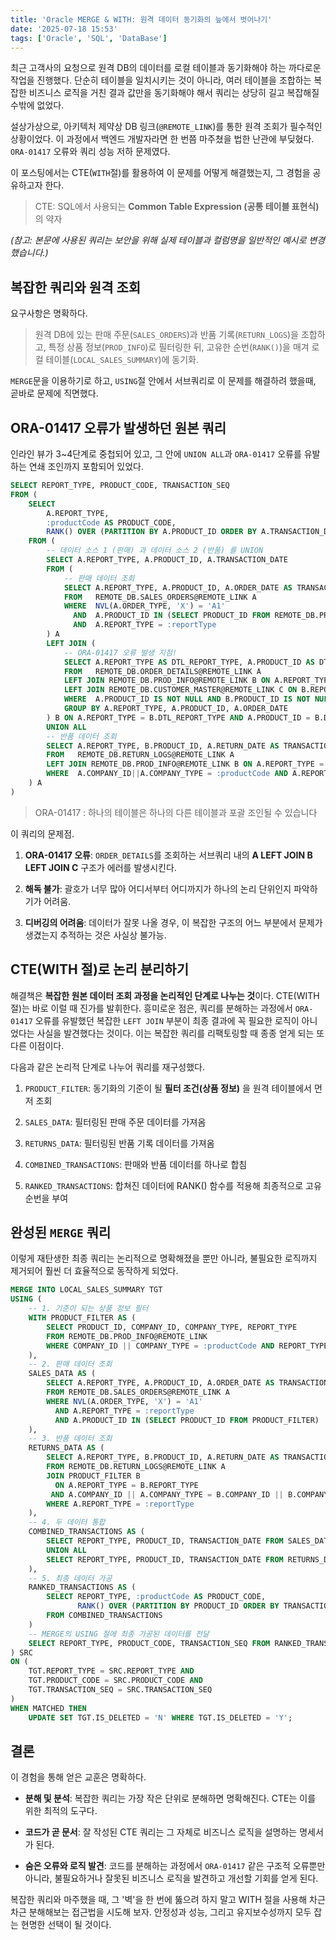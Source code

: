 ```yaml
---
title: 'Oracle MERGE & WITH: 원격 데이터 동기화의 늪에서 벗어나기'
date: '2025-07-18 15:53'
tags: ['Oracle', 'SQL', 'DataBase']
---
```


최근 고객사의 요청으로 원격 DB의 데이터를 로컬 테이블과 동기화해야 하는 까다로운 작업을 진행했다. 단순히 테이블을 일치시키는 것이 아니라, 여러 테이블을 조합하는 복잡한 비즈니스 로직을 거친 결과 값만을 동기화해야 해서 쿼리는 상당히 길고 복잡해질 수밖에 없었다.

설상가상으로, 아키텍처 제약상 DB 링크(`@REMOTE_LINK`)를 통한 원격 조회가 필수적인 상황이었다. 이 과정에서 백엔드 개발자라면 한 번쯤 마주쳤을 법한 난관에 부딪혔다. `ORA-01417` 오류와 쿼리 성능 저하 문제였다.

이 포스팅에서는 CTE(`WITH`절)를 활용하여 이 문제를 어떻게 해결했는지, 그 경험을 공유하고자 한다.

> CTE: SQL에서 사용되는 **Common Table Expression (공통 테이블 표현식)** 의 약자

_(참고: 본문에 사용된 쿼리는 보안을 위해 실제 테이블과 컬럼명을 일반적인 예시로 변경했습니다.)_

## 복잡한 쿼리와 원격 조회

요구사항은 명확하다.

> 원격 DB에 있는 판매 주문(`SALES_ORDERS`)과 반품 기록(`RETURN_LOGS`)을 조합하고, 특정 상품 정보(`PROD_INFO`)로 필터링한 뒤, 고유한 순번(`RANK()`)을 매겨 로컬 테이블(`LOCAL_SALES_SUMMARY`)에 동기화.

`MERGE`문을 이용하기로 하고, `USING`절 안에서 서브쿼리로 이 문제를 해결하려 했을때, 곧바로 문제에 직면했다.

## ORA-01417 오류가 발생하던 원본 쿼리

인라인 뷰가 3~4단계로 중첩되어 있고, 그 안에 `UNION ALL`과 `ORA-01417` 오류를 유발하는 연쇄 조인까지 포함되어 있었다.

```sql
SELECT REPORT_TYPE, PRODUCT_CODE, TRANSACTION_SEQ
FROM (
    SELECT
        A.REPORT_TYPE,
        :productCode AS PRODUCT_CODE,
        RANK() OVER (PARTITION BY A.PRODUCT_ID ORDER BY A.TRANSACTION_DATE, ROWNUM) AS TRANSACTION_SEQ
    FROM (
        -- 데이터 소스 1 (판매) 과 데이터 소스 2 (반품) 를 UNION
        SELECT A.REPORT_TYPE, A.PRODUCT_ID, A.TRANSACTION_DATE
        FROM (
            -- 판매 데이터 조회
            SELECT A.REPORT_TYPE, A.PRODUCT_ID, A.ORDER_DATE AS TRANSACTION_DATE
            FROM   REMOTE_DB.SALES_ORDERS@REMOTE_LINK A
            WHERE  NVL(A.ORDER_TYPE, 'X') = 'A1'
              AND  A.PRODUCT_ID IN (SELECT PRODUCT_ID FROM REMOTE_DB.PROD_INFO@REMOTE_LINK WHERE COMPANY_ID||COMPANY_TYPE = :productCode AND REPORT_TYPE = :reportType)
              AND  A.REPORT_TYPE = :reportType
        ) A
        LEFT JOIN (
            -- ORA-01417 오류 발생 지점!
            SELECT A.REPORT_TYPE AS DTL_REPORT_TYPE, A.PRODUCT_ID AS DTL_PRODUCT_ID, A.ORDER_DATE AS DTL_ORDER_DATE
            FROM   REMOTE_DB.ORDER_DETAILS@REMOTE_LINK A
            LEFT JOIN REMOTE_DB.PROD_INFO@REMOTE_LINK B ON A.REPORT_TYPE = B.REPORT_TYPE AND A.PRODUCT_ID = B.PRODUCT_ID
            LEFT JOIN REMOTE_DB.CUSTOMER_MASTER@REMOTE_LINK C ON B.REPORT_TYPE=C.REPORT_TYPE AND B.COMPANY_ID||B.COMPANY_TYPE=C.COMPANY_ID||C.COMPANY_TYPE AND A.CUSTOMER_ID=C.CUSTOMER_ID
            WHERE  A.PRODUCT_ID IS NOT NULL AND B.PRODUCT_ID IS NOT NULL AND B.COMPANY_ID||B.COMPANY_TYPE = :productCode AND A.REPORT_TYPE = :reportType
            GROUP BY A.REPORT_TYPE, A.PRODUCT_ID, A.ORDER_DATE
        ) B ON A.REPORT_TYPE = B.DTL_REPORT_TYPE AND A.PRODUCT_ID = B.DTL_PRODUCT_ID AND A.TRANSACTION_DATE = B.DTL_ORDER_DATE
        UNION ALL
        -- 반품 데이터 조회
        SELECT A.REPORT_TYPE, B.PRODUCT_ID, A.RETURN_DATE AS TRANSACTION_DATE
        FROM   REMOTE_DB.RETURN_LOGS@REMOTE_LINK A
        LEFT JOIN REMOTE_DB.PROD_INFO@REMOTE_LINK B ON A.REPORT_TYPE = B.REPORT_TYPE AND A.COMPANY_ID||A.COMPANY_TYPE = B.COMPANY_ID||B.COMPANY_TYPE
        WHERE  A.COMPANY_ID||A.COMPANY_TYPE = :productCode AND A.REPORT_TYPE = :reportType
    ) A
)
```

> ORA-01417 : 하나의 테이블은 하나의 다른 테이블과 포괄 조인될 수 있습니다

이 쿼리의 문제점.

1. **ORA-01417 오류**: `ORDER_DETAILS`를 조회하는 서브쿼리 내의 **A LEFT JOIN B LEFT JOIN C** 구조가 에러를 발생시킨다.

2. **해독 불가**: 괄호가 너무 많아 어디서부터 어디까지가 하나의 논리 단위인지 파악하기가 어려움.

3. **디버깅의 어려움**: 데이터가 잘못 나올 경우, 이 복잡한 구조의 어느 부분에서 문제가 생겼는지 추적하는 것은 사실상 불가능.

## CTE(WITH 절)로 논리 분리하기

해결책은 **복잡한 원본 데이터 조회 과정을 논리적인 단계로 나누는 것**이다. CTE(WITH 절)는 바로 이럴 때 진가를 발휘한다. 흥미로운 점은, 쿼리를 분해하는 과정에서 `ORA-01417` 오류를 유발했던 복잡한 `LEFT JOIN` 부분이 최종 결과에 꼭 필요한 로직이 아니었다는 사실을 발견했다는 것이다. 이는 복잡한 쿼리를 리팩토링할 때 종종 얻게 되는 또 다른 이점이다.

다음과 같은 논리적 단계로 나누어 쿼리를 재구성했다.

1. `PRODUCT_FILTER`: 동기화의 기준이 될 **필터 조건(상품 정보)** 을 원격 테이블에서 먼저 조회

2. `SALES_DATA`: 필터링된 판매 주문 데이터를 가져옴

3. `RETURNS_DATA`: 필터링된 반품 기록 데이터를 가져옴

4. `COMBINED_TRANSACTIONS`: 판매와 반품 데이터를 하나로 합침

5. `RANKED_TRANSACTIONS`: 합쳐진 데이터에 RANK() 함수를 적용해 최종적으로 고유 순번을 부여

## 완성된 `MERGE` 쿼리

이렇게 재탄생한 최종 쿼리는 논리적으로 명확해졌을 뿐만 아니라, 불필요한 로직까지 제거되어 훨씬 더 효율적으로 동작하게 되었다.

```sql
MERGE INTO LOCAL_SALES_SUMMARY TGT
USING (
    -- 1. 기준이 되는 상품 정보 필터
    WITH PRODUCT_FILTER AS (
        SELECT PRODUCT_ID, COMPANY_ID, COMPANY_TYPE, REPORT_TYPE
        FROM REMOTE_DB.PROD_INFO@REMOTE_LINK
        WHERE COMPANY_ID || COMPANY_TYPE = :productCode AND REPORT_TYPE = :reportType
    ),
    -- 2. 판매 데이터 조회
    SALES_DATA AS (
        SELECT A.REPORT_TYPE, A.PRODUCT_ID, A.ORDER_DATE AS TRANSACTION_DATE
        FROM REMOTE_DB.SALES_ORDERS@REMOTE_LINK A
        WHERE NVL(A.ORDER_TYPE, 'X') = 'A1'
          AND A.REPORT_TYPE = :reportType
          AND A.PRODUCT_ID IN (SELECT PRODUCT_ID FROM PRODUCT_FILTER)
    ),
    -- 3. 반품 데이터 조회
    RETURNS_DATA AS (
        SELECT A.REPORT_TYPE, B.PRODUCT_ID, A.RETURN_DATE AS TRANSACTION_DATE
        FROM REMOTE_DB.RETURN_LOGS@REMOTE_LINK A
        JOIN PRODUCT_FILTER B
          ON A.REPORT_TYPE = B.REPORT_TYPE
         AND A.COMPANY_ID || A.COMPANY_TYPE = B.COMPANY_ID || B.COMPANY_TYPE
        WHERE A.REPORT_TYPE = :reportType
    ),
    -- 4. 두 데이터 통합
    COMBINED_TRANSACTIONS AS (
        SELECT REPORT_TYPE, PRODUCT_ID, TRANSACTION_DATE FROM SALES_DATA
        UNION ALL
        SELECT REPORT_TYPE, PRODUCT_ID, TRANSACTION_DATE FROM RETURNS_DATA
    ),
    -- 5. 최종 데이터 가공
    RANKED_TRANSACTIONS AS (
        SELECT REPORT_TYPE, :productCode AS PRODUCT_CODE,
               RANK() OVER (PARTITION BY PRODUCT_ID ORDER BY TRANSACTION_DATE, ROWNUM) AS TRANSACTION_SEQ
        FROM COMBINED_TRANSACTIONS
    )
    -- MERGE의 USING 절에 최종 가공된 데이터를 전달
    SELECT REPORT_TYPE, PRODUCT_CODE, TRANSACTION_SEQ FROM RANKED_TRANSACTIONS
) SRC
ON (
    TGT.REPORT_TYPE = SRC.REPORT_TYPE AND
    TGT.PRODUCT_CODE = SRC.PRODUCT_CODE AND
    TGT.TRANSACTION_SEQ = SRC.TRANSACTION_SEQ
)
WHEN MATCHED THEN
    UPDATE SET TGT.IS_DELETED = 'N' WHERE TGT.IS_DELETED = 'Y';
```

## 결론

이 경험을 통해 얻은 교훈은 명확하다.

* **분해 및 분석**: 복잡한 쿼리는 가장 작은 단위로 분해하면 명확해진다. CTE는 이를 위한 최적의 도구다.

* **코드가 곧 문서**: 잘 작성된 CTE 쿼리는 그 자체로 비즈니스 로직을 설명하는 명세서가 된다.

* **숨은 오류와 로직 발견**: 코드를 분해하는 과정에서 `ORA-01417` 같은 구조적 오류뿐만 아니라, 불필요하거나 잘못된 비즈니스 로직을 발견하고 개선할 기회를 얻게 된다.

복잡한 쿼리와 마주했을 때, 그 '벽'을 한 번에 뚫으려 하지 말고 WITH 절을 사용해 차근차근 분해해보는 접근법을 시도해 보자. 안정성과 성능, 그리고 유지보수성까지 모두 잡는 현명한 선택이 될 것이다.